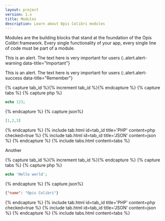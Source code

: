 ```yaml
---
layout: project
version: 1.x
title: Modules
description: Learn about Opis Colibri modules
---
```


Modules are the building blocks that stand at the foundation of the Opis Colibri framework.
Every single functionality of your app, every single line of code must be part of a module.

This is an alert. The text here is very important for users
{:.alert.alert-warning data-title="Important"}

This is an alert. The text here is very important for users
{:.alert.alert-success data-title="Remember"}

{% capture tab_id %}{% increment tab_id %}{% endcapture %}
{% capture tabs %}
{% capture php %}
```php
echo 123;
```
{% endcapture %}
{% capture json%}
```json
[1,2,3]
```
{% endcapture %}
{% include tab.html id=tab_id title='PHP' content=php checked=true %}
{% include tab.html id=tab_id title='JSON' content=json %}
{% endcapture %}
{% include tabs.html content=tabs %}

Another 

{% capture tab_id %}{% increment tab_id %}{% endcapture %}
{% capture tabs %}
{% capture php %}
```php
echo 'Hello world';
```
{% endcapture %}
{% capture json%}
```json
{"name": "Opis Colibri"}
```
{% endcapture %}
{% include tab.html id=tab_id title='PHP' content=php checked=true %}
{% include tab.html id=tab_id title='JSON' content=json %}
{% endcapture %}
{% include tabs.html content=tabs %}
